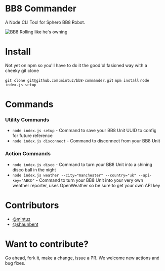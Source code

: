 # BB8 Commander
A Node CLI Tool for Sphero BB8 Robot.

![BB8 Rolling like he's owning](http://i.imgur.com/00sZIf3.gif)

# Install
Not yet on npm so you'll have to do it the good'ol fasioned way with a cheeky git clone

`git clone git@github.com:mintuz/bb8-commander.git`
`npm install`
`node index.js setup`

# Commands

### Utility Commands
* `node index.js setup` - Command to save your BB8 Unit UUID to config for future reference
* `node index.js disconnect` - Command to disconnect from your BB8 Unit

### Action Commands
* `node index.js disco` - Command to turn your BB8 Unit into a shining disco ball in the night
* `node index.js weather --city="manchester" --country="uk" --api-key="ABCD"` - Command to turn your BB8 Unit into your very own weather reporter, uses OpenWeather so be sure to get your own API key

# Contributors
* [@mintuz](http://twitter.com/mintuz)
* [@shaunbent](http://twitter.com/shaunbent)

# Want to contribute?

Go ahead, fork it, make a change, issue a PR. We welcome new actions and bug fixes. 
